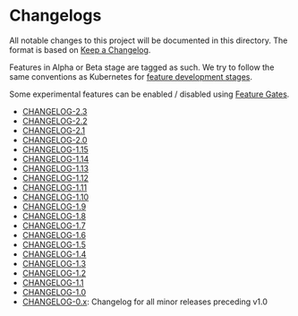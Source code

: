 # Changelogs

All notable changes to this project will be documented in this directory. The
format is based on [Keep a Changelog](https://keepachangelog.com/en/1.0.0/).

Features in Alpha or Beta stage are tagged as such. We try to follow the same
conventions as Kubernetes for [feature development
stages](https://github.com/kubernetes/community/blob/master/contributors/devel/sig-architecture/api_changes.md#alpha-beta-and-stable-versions).

Some experimental features can be enabled / disabled using [Feature
Gates](../docs/feature-gates.md).

- [CHANGELOG-2.3](CHANGELOG-2.3.md)
- [CHANGELOG-2.2](CHANGELOG-2.2.md)
- [CHANGELOG-2.1](CHANGELOG-2.1.md)
- [CHANGELOG-2.0](CHANGELOG-2.0.md)
- [CHANGELOG-1.15](CHANGELOG-1.15.md)
- [CHANGELOG-1.14](CHANGELOG-1.14.md)
- [CHANGELOG-1.13](CHANGELOG-1.13.md)
- [CHANGELOG-1.12](CHANGELOG-1.12.md)
- [CHANGELOG-1.11](CHANGELOG-1.11.md)
- [CHANGELOG-1.10](CHANGELOG-1.10.md)
- [CHANGELOG-1.9](CHANGELOG-1.9.md)
- [CHANGELOG-1.8](CHANGELOG-1.8.md)
- [CHANGELOG-1.7](CHANGELOG-1.7.md)
- [CHANGELOG-1.6](CHANGELOG-1.6.md)
- [CHANGELOG-1.5](CHANGELOG-1.5.md)
- [CHANGELOG-1.4](CHANGELOG-1.4.md)
- [CHANGELOG-1.3](CHANGELOG-1.3.md)
- [CHANGELOG-1.2](CHANGELOG-1.2.md)
- [CHANGELOG-1.1](CHANGELOG-1.1.md)
- [CHANGELOG-1.0](CHANGELOG-1.0.md)
- [CHANGELOG-0.x](CHANGELOG-0.x.md): Changelog for all minor releases preceding v1.0
